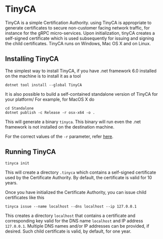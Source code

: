 # TinyCA

TinyCA is a simple Certification Authority. using TinyCA is appropriate to generate certificates to secure non-customer facing network traffic, for instance for the gRPC micro-services.
Upon initialization, tinyCA creates a self-signed certificate which is used subsequently for issuing and signing the child certificates.
TinyCA runs on Windows, Mac OS X and on Linux.

## Installing TinyCA

The simplest way to install TinyCA, if you have .net framework 6.0 installed on the machine is to install it as a tool

```
dotnet tool install --global TinyCA
```

It is also possible to build a self-contained standalone version of TinyCA for your platform/
For example, for MacOS X do

```
cd Standalone
dotnet publish -c Release -r osx-x64 -o .
```

This will generate a binary `tinyca`. This binary will run even the .net framework is not installed on the destination machine.

For the correct values of the `-r` parameter, refer [here](https://docs.microsoft.com/en-us/dotnet/core/rid-catalog).

## Running TinyCA

```
tinyca init
```

This will create a directory `.tinyca` which contains a self-signed certificate used by the Certificate Authority. By default, the certificate is valid for 10 years.

Once you have initialized the Certificate Authority, you can issue child certificates like this

```
tinyca issue --name localhost --dns localhost --ip 127.0.0.1
```

This creates a directory `localhost` that contains a certificate and corresponding key valid for the DNS name `localhost` and IP address `127.0.0.1`. Multiple DNS names and/or IP addresses can be provided, if desired. Such child certificate is valid, by default, for one year.
